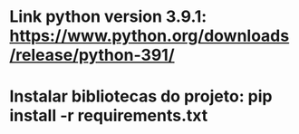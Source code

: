 # Link python version 3.9.1: https://www.python.org/downloads/release/python-391/

# Instalar bibliotecas do projeto: pip install -r requirements.txt

